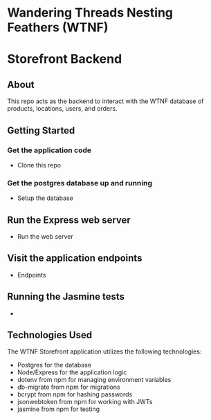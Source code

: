 # Wandering Threads Nesting Feathers (WTNF) 
# Storefront Backend

## About 
This repo acts as the backend to interact with the WTNF database of products, locations, users, and orders.

## Getting Started
### Get the application code
* Clone this repo
### Get the postgres database up and running
* Setup the database
## Run the Express web server
* Run the web server
## Visit the application endpoints
* Endpoints 
## Running the Jasmine tests
* 

## Technologies Used
The WTNF Storefront application utilizes the following technologies:
- Postgres for the database
- Node/Express for the application logic
- dotenv from npm for managing environment variables
- db-migrate from npm for migrations
- bcrypt from npm for hashing passwords
- jsonwebtoken from npm for working with JWTs
- jasmine from npm for testing

